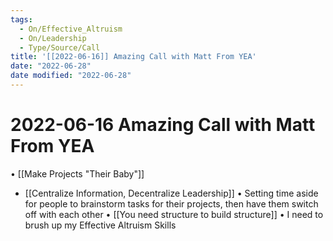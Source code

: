 ```yaml
---
tags:
  - On/Effective_Altruism
  - On/Leadership
  - Type/Source/Call
title: '[[2022-06-16]] Amazing Call with Matt From YEA'
date: "2022-06-28"
date modified: "2022-06-28"
---
```


# 2022-06-16 Amazing Call with Matt From YEA
• [[Make Projects "Their Baby"]]
- [[Centralize Information, Decentralize Leadership]]
• Setting time aside for people to brainstorm tasks for their projects, then have them switch off with each other
	• [[You need structure to build structure]]
	• I need to brush up my Effective Altruism Skills
